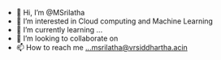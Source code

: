 - 👋 Hi, I’m @MSrilatha
- 👀 I’m interested in Cloud computing and Machine Learning
- 🌱 I’m currently learning ...
- 💞️ I’m looking to collaborate on 
- 📫 How to reach me ...msrilatha@vrsiddhartha.acin

<!---
MSrilatha20194/MSrilatha20194 is a ✨ special ✨ repository because its `README.md` (this file) appears on your GitHub profile.
You can click the Preview link to take a look at your changes.
--->
